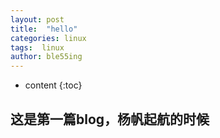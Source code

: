 ```yaml
---
layout: post
title:  "hello"
categories: linux
tags:  linux 
author: ble55ing
---
```


* content
{:toc}

## 这是第一篇blog，杨帆起航的时候

